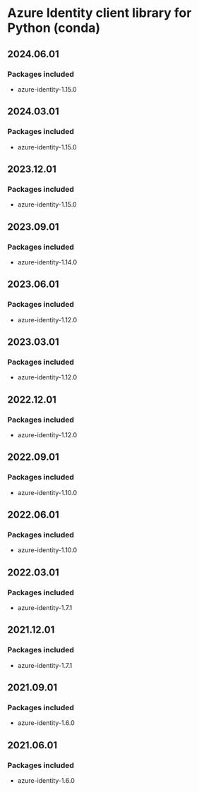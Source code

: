 # Azure Identity client library for Python (conda)

## 2024.06.01

### Packages included

- azure-identity-1.15.0

## 2024.03.01

### Packages included

- azure-identity-1.15.0

## 2023.12.01

### Packages included

- azure-identity-1.15.0

## 2023.09.01

### Packages included

- azure-identity-1.14.0

## 2023.06.01

### Packages included

- azure-identity-1.12.0

## 2023.03.01

### Packages included

- azure-identity-1.12.0

## 2022.12.01

### Packages included

- azure-identity-1.12.0

## 2022.09.01

### Packages included

- azure-identity-1.10.0

## 2022.06.01

### Packages included

- azure-identity-1.10.0

## 2022.03.01

### Packages included

- azure-identity-1.7.1

## 2021.12.01

### Packages included

- azure-identity-1.7.1

## 2021.09.01

### Packages included

- azure-identity-1.6.0

## 2021.06.01

### Packages included

- azure-identity-1.6.0
